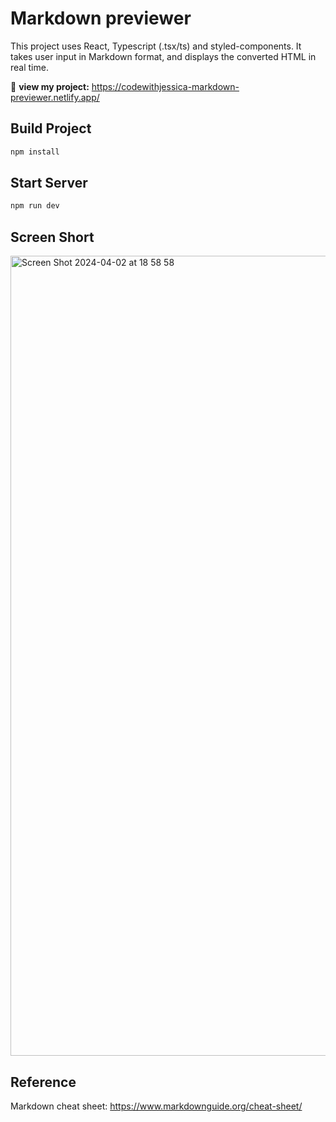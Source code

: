# Markdown previewer

This project uses React, Typescript (.tsx/ts) and styled-components. It takes user input in Markdown format, and displays the converted HTML in real time.

🔗 <b>view my project:</b> https://codewithjessica-markdown-previewer.netlify.app/

## Build Project

```bash
npm install
```

## Start Server

```bash
npm run dev
```
## Screen Short
<img width="1280" alt="Screen Shot 2024-04-02 at 18 58 58" src="https://github.com/codewithjessica/markdown-previewer/assets/112827168/db7ca90e-38d7-4464-956f-e1da0c400ec8">

## Reference 
Markdown cheat sheet: https://www.markdownguide.org/cheat-sheet/

